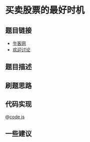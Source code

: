 # 买卖股票的最好时机

## 题目链接

- [牛客网]()
- [欢迎讨论]()

## 题目描述

## 刷题思路

## 代码实现

@[code js](@code/algorithm/剑指/贪心思想/maxProfit.js)

## 一些建议
